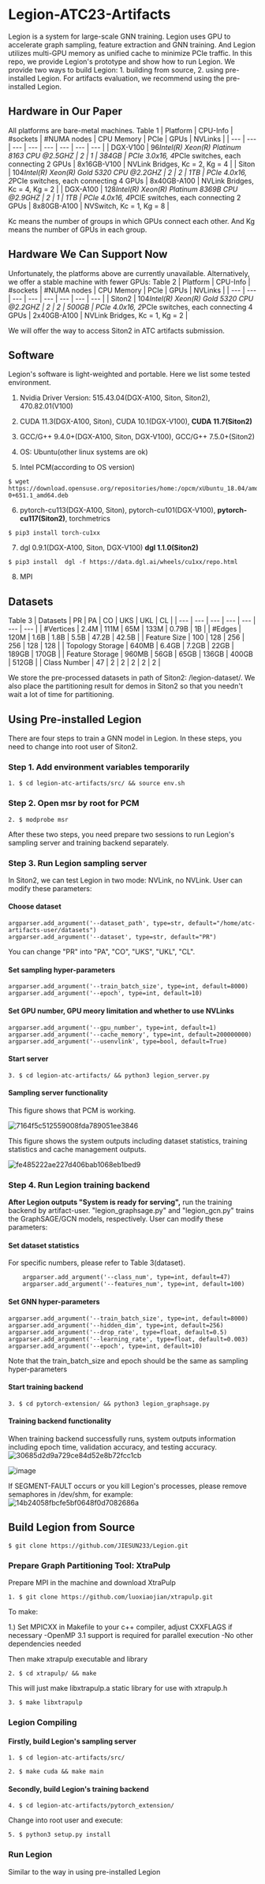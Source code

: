 


# Legion-ATC23-Artifacts
Legion is a system for large-scale GNN training. Legion uses GPU to accelerate graph sampling, feature extraction and GNN training. And Legion utilizes multi-GPU memory as unified cache to minimize PCIe traffic. In this repo, we provide Legion's prototype and show how to run Legion. We provide two ways to build Legion: 1. building from source, 2. using pre-installed Legion. For artifacts evaluation, we recommend using the pre-installed Legion.


## Hardware in Our Paper
All platforms are bare-metal machines.
Table 1
| Platform | CPU-Info | #sockets | #NUMA nodes | CPU Memory | PCIe | GPUs | NVLinks |
| --- | --- | --- | --- | --- | --- | --- | --- |
| DGX-V100 | 96*Intel(R) Xeon(R) Platinum 8163 CPU @2.5GHZ | 2 | 1 | 384GB | PCIe 3.0x16, 4*PCIe switches, each connecting 2 GPUs | 8x16GB-V100 | NVLink Bridges, Kc = 2, Kg = 4 |
| Siton | 104*Intel(R) Xeon(R) Gold 5320 CPU @2.2GHZ | 2 | 2 | 1TB | PCIe 4.0x16, 2*PCIe switches, each connecting 4 GPUs | 8x40GB-A100 | NVLink Bridges, Kc = 4, Kg = 2 |
| DGX-A100 | 128*Intel(R) Xeon(R) Platinum 8369B CPU @2.9GHZ | 2 | 1 | 1TB | PCIe 4.0x16, 4*PCIE switches, each connecting 2 GPUs | 8x80GB-A100 | NVSwitch, Kc = 1, Kg = 8 |

Kc means the number of groups in which GPUs connect each other. And Kg means the number of GPUs in each group.

## Hardware We Can Support Now
Unfortunately, the platforms above are currently unavailable. Alternatively, we offer a stable machine with fewer GPUs:
Table 2
| Platform | CPU-Info | #sockets | #NUMA nodes | CPU Memory | PCIe | GPUs | NVLinks |
| --- | --- | --- | --- | --- | --- | --- | --- |
| Siton2 | 104*Intel(R) Xeon(R) Gold 5320 CPU @2.2GHZ | 2 | 2 | 500GB | PCIe 4.0x16, 2*PCIe switches, each connecting 4 GPUs | 2x40GB-A100 | NVLink Bridges, Kc = 1, Kg = 2 |

We will offer the way to access Siton2 in ATC artifacts submission. 

## Software 
Legion's software is light-weighted and portable. Here we list some tested environment.

1. Nvidia Driver Version: 515.43.04(DGX-A100, Siton, Siton2), 470.82.01(V100)

2. CUDA 11.3(DGX-A100, Siton), CUDA 10.1(DGX-V100), **CUDA 11.7(Siton2)**

3. GCC/G++ 9.4.0+(DGX-A100, Siton, DGX-V100), GCC/G++ 7.5.0+(Siton2)

4. OS: Ubuntu(other linux systems are ok)

5. Intel PCM(according to OS version)
```
$ wget https://download.opensuse.org/repositories/home:/opcm/xUbuntu_18.04/amd64/pcm_0-0+651.1_amd64.deb
```
6. pytorch-cu113(DGX-A100, Siton), pytorch-cu101(DGX-V100), **pytorch-cu117(Siton2)**, torchmetrics
```
$ pip3 install torch-cu1xx
```
7. dgl 0.9.1(DGX-A100, Siton, DGX-V100) **dgl 1.1.0(Siton2)**
```
$ pip3 install  dgl -f https://data.dgl.ai/wheels/cu1xx/repo.html
```
8. MPI

## Datasets
Table 3
| Datasets | PR | PA | CO | UKS | UKL | CL |
| --- | --- | --- | --- | --- | --- | --- |
| #Vertices | 2.4M | 111M | 65M | 133M | 0.79B | 1B |
| #Edges | 120M | 1.6B | 1.8B | 5.5B | 47.2B | 42.5B |
| Feature Size | 100 | 128 | 256 | 256 | 128 | 128 |
| Topology Storage | 640MB | 6.4GB | 7.2GB | 22GB | 189GB | 170GB |
| Feature Storage | 960MB | 56GB | 65GB | 136GB | 400GB | 512GB |
| Class Number | 47 | 2 | 2 | 2 | 2 | 2 |

We store the pre-processed datasets in path of Siton2: /legion-dataset/. We also place the partitioning result for demos in Siton2 so that you needn't wait a lot of time for partitioning.

## Using Pre-installed Legion
There are four steps to train a GNN model in Legion. In these steps, you need to change into root user of Siton2.
### Step 1. Add environment variables temporarily
```
1. $ cd legion-atc-artifacts/src/ && source env.sh
```
### Step 2. Open msr by root for PCM
```
2. $ modprobe msr
```
After these two steps, you need prepare two sessions to run Legion's sampling server and training backend separately.
### Step 3. Run Legion sampling server
In Siton2, we can test Legion in two mode: NVLink, no NVLink.
User can modify these parameters:
#### Choose dataset
    argparser.add_argument('--dataset_path', type=str, default="/home/atc-artifacts-user/datasets")
    argparser.add_argument('--dataset', type=str, default="PR")
You can change "PR" into "PA", "CO", "UKS", "UKL", "CL".
#### Set sampling hyper-parameters
    argparser.add_argument('--train_batch_size', type=int, default=8000)
    argparser.add_argument('--epoch', type=int, default=10)
#### Set GPU number, GPU meory limitation and whether to use NVLinks
    argparser.add_argument('--gpu_number', type=int, default=1)
    argparser.add_argument('--cache_memory', type=int, default=200000000)
    argparser.add_argument('--usenvlink', type=bool, default=True)
#### Start server
```
3. $ cd legion-atc-artifacts/ && python3 legion_server.py
```
#### Sampling server functionality
This figure shows that PCM is working.

![7164f5c512559008fda789051ee3846](https://github.com/JIESUN233/Legion/assets/109936863/a5c6dd95-02fb-48b5-9c53-7af8f2734346)

This figure shows the system outputs including dataset statistics, training statistics and cache management outputs.

![fe485222ae227d406bab1068eb1bed9](https://github.com/JIESUN233/Legion/assets/109936863/0c8476a8-81b7-4bbc-98a5-e926e9a80931)

### Step 4. Run Legion training backend
**After Legion outputs "System is ready for serving",** run the training backend by artifact-user.
"legion_graphsage.py" and "legion_gcn.py" trains the GraphSAGE/GCN models, respectively.
User can modify these parameters:
#### Set dataset statistics
For specific numbers, please refer to Table 3(dataset).
```
    argparser.add_argument('--class_num', type=int, default=47)
    argparser.add_argument('--features_num', type=int, default=100)
```
#### Set GNN hyper-parameters
    argparser.add_argument('--train_batch_size', type=int, default=8000)
    argparser.add_argument('--hidden_dim', type=int, default=256)
    argparser.add_argument('--drop_rate', type=float, default=0.5)
    argparser.add_argument('--learning_rate', type=float, default=0.003)
    argparser.add_argument('--epoch', type=int, default=10)
Note that the train_batch_size and epoch should be the same as sampling hyper-parameters
#### Start training backend
```
3. $ cd pytorch-extension/ && python3 legion_graphsage.py
```
#### Training backend functionality
When training backend successfully runs, system outputs information including epoch time, validation accuracy, and testing accuracy.
![30685d2d9a729ce84d52e8b72fcc1cb](https://github.com/JIESUN233/Legion/assets/109936863/dc93be15-6576-4dd5-ab70-477741b5df28)

![image](https://github.com/JIESUN233/Legion/assets/109936863/199863c0-2ca2-4cc3-8603-f15e6b4aa2b5)


If SEGMENT-FAULT occurs or you kill Legion's processes, please remove semaphores in /dev/shm, for example:
![14b24058fbcfe5bf0648f0d7082686a](https://github.com/JIESUN233/Legion/assets/109936863/c80f6453-6eda-4978-8655-3475cf045457)


## Build Legion from Source
```
$ git clone https://github.com/JIESUN233/Legion.git
```

### Prepare Graph Partitioning Tool: XtraPulp
Prepare MPI in the machine and download XtraPulp
```
1. $ git clone https://github.com/luoxiaojian/xtrapulp.git
```

To make:

1.) Set MPICXX in Makefile to your c++ compiler, adjust CXXFLAGS if necessary
-OpenMP 3.1 support is required for parallel execution
-No other dependencies needed

Then make xtrapulp executable and library
```
2. $ cd xtrapulp/ && make 
```
This will just make libxtrapulp.a static library for use with xtrapulp.h
```
3. $ make libxtrapulp
```


### Legion Compiling
#### Firstly, build Legion's sampling server
```
1. $ cd legion-atc-artifacts/src/

2. $ make cuda && make main

```
#### Secondly, build Legion's training backend
```
4. $ cd legion-atc-artifacts/pytorch_extension/
```
Change into root user and execute:
```
5. $ python3 setup.py install
```

### Run Legion
Similar to the way in using pre-installed Legion


